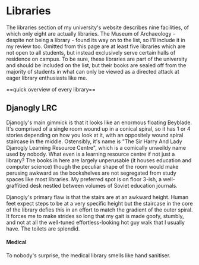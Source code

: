 # Libraries

The libraries section of my university's website describes nine facilities, of which only eight are actually libraries. The Museum of Archaeology - despite not being a library - found its way on to the list, so I'll include it in my review too. Omitted from this page are at least five libraries which are not open to all students, but instead exclusively serve certain halls of residence on campus. To be sure, these libraries are part of the university and should be included on the list, but their books are sealed off from the majority of students in what can only be viewed as a directed attack at eager library enthusiasts like me.

==quick overview of every library==

## Djanogly LRC

Djanogly's main gimmick is that it looks like an enormous floating Beyblade. It's comprised of a single room wound up in a conical spiral, so it has 1 or 4 stories depending on how you look at it, with an oppositely wound spiral staircase in the middle. Ostensibly, it's name is "The Sir Harry And Lady Djanogly Learning Resource Centre", which is a comically unweildy name used by nobody. What even is a learning resource centre if not just a library? The books in here are largely unperusable (it houses education and computer science) though the peculiar shape of the room would make perusing awkward as the bookshelves are not segregated from study spaces like most libraries. My preferred spot is on floor 3-ish, a well-graffitied desk nestled between volumes of Soviet education journals.

Djanogly's primary flaw is that the stairs are at an awkward height. Human feet expect steps to be at a very specific height but the staircase in the core of the library defies this in an effort to match the gradient of the outer spiral. It forces me to make strides so long that my gait is made goofy, stumbly, and not at all the well-tuned effortless-looking hot guy walk that I usually have. The toilets are splendid.

#### Medical

To nobody's surprise, the medical library smells like hand sanitiser.

